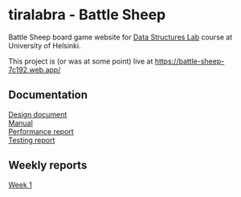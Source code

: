 # tiralabra - Battle Sheep

Battle Sheep board game website for
[Data Structures Lab](https://tiralabra.github.io/2022_p1/en/) course at
University of Helsinki.

This project is (or was at some point) live at
https://battle-sheep-7c192.web.app/

## Documentation

[Design document](./docs/design.md)  
[Manual](./docs/manual.md)  
[Performance report](./docs/performance.md)  
[Testing report](./docs/testing.md)

## Weekly reports

[Week 1](./docs/weekly_reports/week1.md)
